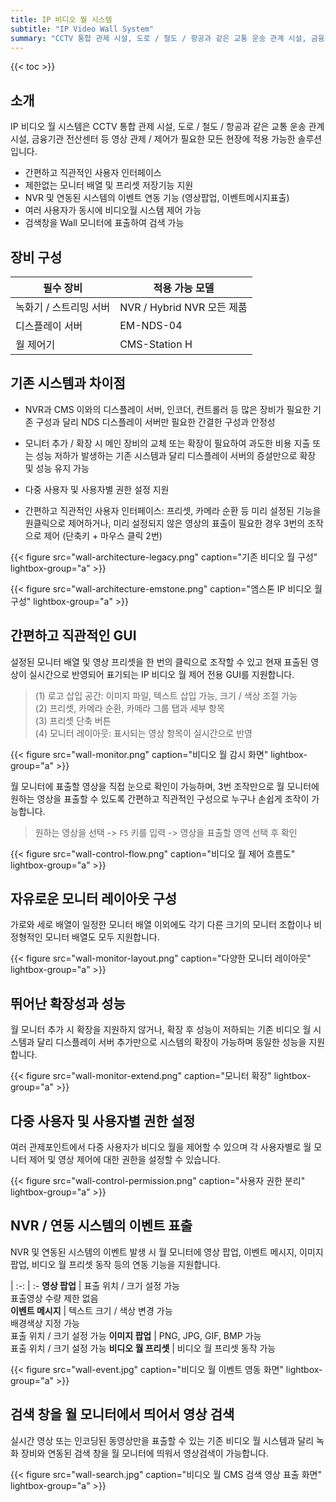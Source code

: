 ```yaml
---
title: IP 비디오 월 시스템
subtitle: "IP Video Wall System"
summary: "CCTV 통합 관제 시설, 도로 / 철도 / 항공과 같은 교통 운송 관계 시설, 금융기관 전산센터 등 영상 관제 / 제어가 필요한 모든 현장에 적용 가능한 솔루션입니다."
---
```


{{< toc >}}

## 소개

IP 비디오 월 시스템은 CCTV 통합 관제 시설, 도로 / 철도 / 항공과 같은 교통 운송 관계 시설, 금융기관 전산센터 등 영상 관제 / 제어가 필요한 모든 현장에 적용 가능한 솔루션입니다.

- 간편하고 직관적인 사용자 인터페이스
- 제한없는 모니터 배열 및 프리셋 저장기능 지원
- NVR 및 연동된 시스템의 이벤트 연동 기능 (영상팝업, 이벤트메시지표출)
- 여러 사용자가 동시에 비디오월 시스템 제어 가능
- 검색창을 Wall 모니터에 표출하여 검색 가능

## 장비 구성

필수 장비 | 적용 가능 모델
--------- | --------------
녹화기 / 스트리밍 서버 | NVR / Hybrid NVR 모든 제품
디스플레이 서버 | EM-NDS-04
월 제어기 | CMS-Station H

## 기존 시스템과 차이점

- NVR과 CMS 이와의 디스플레이 서버, 인코더, 컨트롤러 등 많은 장비가 필요한 기존 구성과 달리 NDS 디스플레이 서버만 필요한 간결한 구성과 안정성

- 모니터 추가 / 확장 시 메인 장비의 교체 또는 확장이 필요하여 과도한 비용 지출 또는 성능 저하가 발생하는 기존 시스템과 달리 디스플레이 서버의 증설만으로 확장 및 성능 유지 가능

- 다중 사용자 및 사용자별 권한 설정 지원

- 간편하고 직관적인 사용자 인터페이스: 프리셋, 카메라 순환 등 미리 설정된 기능을 원클릭으로 제어하거나, 미리 설정되지 않은 영상의 표출이 필요한 경우 3번의 조작으로 제어 (단축키 + 마우스 클릭 2번)

{{< figure src="wall-architecture-legacy.png" caption="기존 비디오 월 구성" lightbox-group="a" >}}

{{< figure src="wall-architecture-emstone.png" caption="엠스톤 IP 비디오 월 구성" lightbox-group="a" >}}

## 간편하고 직관적인 GUI

설정된 모니터 배열 및 영상 프리셋을 한 번의 클릭으로 조작할 수 있고 현재 표출된 영상이 실시간으로 반영되어 표기되는 IP 비디오 월 제어 전용 GUI를 지원합니다.

> (1) 로고 삽입 공간: 이미지 파일, 텍스트 삽입 가능, 크기 / 색상 조절 가능<br>
> (2) 프리셋, 카메라 순환, 카메라 그룹 탭과 세부 항목<br>
> (3) 프리셋 단축 버튼<br>
> (4) 모니터 레이아웃: 표시되는 영상 항목이 실시간으로 반영

{{< figure src="wall-monitor.png" caption="비디오 월 감시 화면" lightbox-group="a" >}}

월 모니터에 표출할 영상을 직접 눈으로 확인이 가능하며, 3번 조작만으로 월 모니터에 원하는 영상을 표출할 수
있도록 간편하고 직관적인 구성으로 누구나 손쉽게 조작이 가능합니다.

> 원하는 영상을 선택 -> `F5` 키를 입력 -> 영상을 표출할 영역 선택 후 확인

{{< figure src="wall-control-flow.png" caption="비디오 월 제어 흐름도" lightbox-group="a" >}}

## 자유로운 모니터 레이아웃 구성

가로와 세로 배열이 일정한 모니터 배열 이외에도 각기 다른 크기의 모니터 조합이나 비정형적인 모니터 배열도 모두 지원합니다.

{{< figure src="wall-monitor-layout.png" caption="다양한 모니터 레이아웃" lightbox-group="a" >}}

## 뛰어난 확장성과 성능

월 모니터 추가 시 확장을 지원하지 않거나, 확장 후 성능이 저하되는 기존 비디오 월 시스템과 달리 디스플레이 서버 추가만으로 시스템의 확장이 가능하며 동일한 성능을 지원합니다.

{{< figure src="wall-monitor-extend.png" caption="모니터 확장" lightbox-group="a" >}}

## 다중 사용자 및 사용자별 권한 설정

여러 관제포인트에서 다중 사용자가 비디오 월을 제어할 수 있으며 각 사용자별로 월 모니터 제어 및 영상 제어에 대한 권한을 설정할 수 있습니다.

{{< figure src="wall-control-permission.png" caption="사용자 권한 분리" lightbox-group="a" >}}

## NVR / 연동 시스템의 이벤트 표출

NVR 및 연동된 시스템의 이벤트 발생 시 월 모니터에 영상 팝업, 이벤트 메시지, 이미지 팝업, 비디오 월 프리셋 동작 등의 연동 기능을 지원합니다.

|
:-: | :-
**영상 팝업** | 표출 위치 / 크기 설정 가능<br>표출영상 수량 제한 없음
<br>**이벤트 메시지** | 텍스트 크기 / 색상 변경 가능<br>배경색상 지정 가능<br>표출 위치 / 크기 설정 가능
**이미지 팝업** | PNG, JPG, GIF, BMP 가능<br>표출 위치 / 크기 설정 가능
**비디오 월 프리셋** | 비디오 월 프리셋 동작 가능

{{< figure src="wall-event.jpg" caption="비디오 월 이벤트 영동 화면" lightbox-group="a" >}}

## 검색 창을 월 모니터에서 띄어서 영상 검색

실시간 영상 또는 인코딩된 동영상만을 표출할 수 있는 기존 비디오 월 시스템과 달리 녹화 장비와 연동된 검색 창을 월 모니터에 띄워서 영상검색이 가능합니다.

{{< figure src="wall-search.jpg" caption="비디오 월 CMS 검색 영상 표출 화면" lightbox-group="a" >}}
